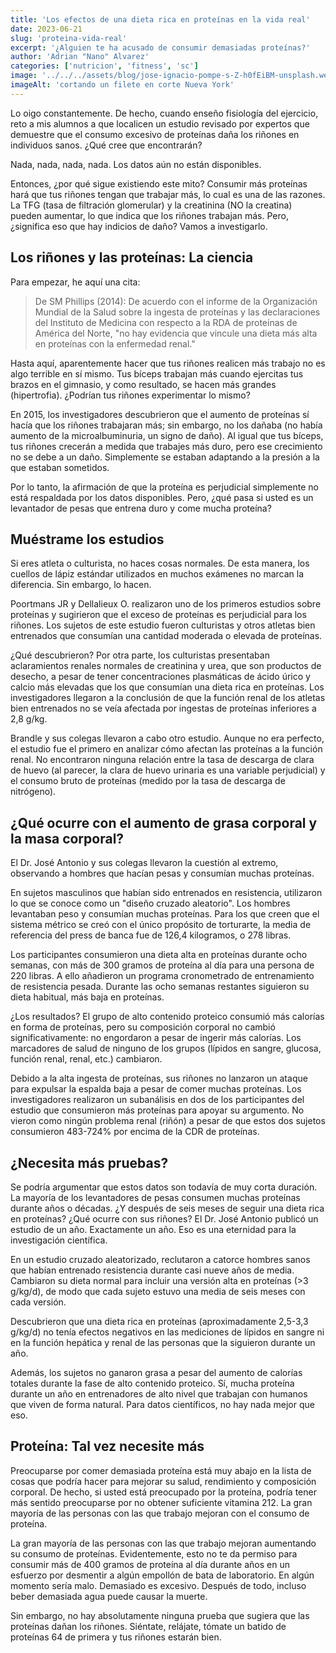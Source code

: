 ```yaml
---
title: 'Los efectos de una dieta rica en proteínas en la vida real'
date: 2023-06-21
slug: 'proteina-vida-real'
excerpt: '¿Alguien te ha acusado de consumir demasiadas proteínas?'
author: 'Adrian "Nano" Alvarez'
categories: ['nutricion', 'fitness', 'sc']
image: '../../../assets/blog/jose-ignacio-pompe-s-Z-h0fEiBM-unsplash.webp'
imageAlt: 'cortando un filete en corte Nueva York'
---
```


Lo oigo constantemente. De hecho, cuando enseño fisiología del ejercicio, reto a mis alumnos a que localicen un estudio revisado por expertos que demuestre que el consumo excesivo de proteínas daña los riñones en individuos sanos. ¿Qué cree que encontrarán?

Nada, nada, nada, nada. Los datos aún no están disponibles.

Entonces, ¿por qué sigue existiendo este mito? Consumir más proteínas hará que tus riñones tengan que trabajar más, lo cual es una de las razones. La TFG (tasa de filtración glomerular) y la creatinina (NO la creatina) pueden aumentar, lo que indica que los riñones trabajan más. Pero, ¿significa eso que hay indicios de daño? Vamos a investigarlo.

## Los riñones y las proteínas: La ciencia 

Para empezar, he aquí una cita:

> De SM Phillips (2014): De acuerdo con el informe de la Organización Mundial de la Salud sobre la ingesta de proteínas y las declaraciones del Instituto de Medicina con respecto a la RDA de proteínas de América del Norte, "no hay evidencia que vincule una dieta más alta en proteínas con la enfermedad renal."

Hasta aquí, aparentemente hacer que tus riñones realicen más trabajo no es algo terrible en sí mismo. Tus bíceps trabajan más cuando ejercitas tus brazos en el gimnasio, y como resultado, se hacen más grandes (hipertrofia). ¿Podrían tus riñones experimentar lo mismo?

En 2015, los investigadores descubrieron que el aumento de proteínas sí hacía que los riñones trabajaran más; sin embargo, no los dañaba (no había aumento de la microalbuminuria, un signo de daño). Al igual que tus bíceps, tus riñones crecerán a medida que trabajes más duro, pero ese crecimiento no se debe a un daño. Simplemente se estaban adaptando a la presión a la que estaban sometidos.

Por lo tanto, la afirmación de que la proteína es perjudicial simplemente no está respaldada por los datos disponibles. Pero, ¿qué pasa si usted es un levantador de pesas que entrena duro y come mucha proteína?

## Muéstrame los estudios

Si eres atleta o culturista, no haces cosas normales. De esta manera, los cuellos de lápiz estándar utilizados en muchos exámenes no marcan la diferencia. Sin embargo, lo hacen.

Poortmans JR y Dellalieux O. realizaron uno de los primeros estudios sobre proteínas y sugirieron que el exceso de proteínas es perjudicial para los riñones. Los sujetos de este estudio fueron culturistas y otros atletas bien entrenados que consumían una cantidad moderada o elevada de proteínas.

¿Qué descubrieron? Por otra parte, los culturistas presentaban aclaramientos renales normales de creatinina y urea, que son productos de desecho, a pesar de tener concentraciones plasmáticas de ácido úrico y calcio más elevadas que los que consumían una dieta rica en proteínas. Los investigadores llegaron a la conclusión de que la función renal de los atletas bien entrenados no se veía afectada por ingestas de proteínas inferiores a 2,8 g/kg.

Brandle y sus colegas llevaron a cabo otro estudio. Aunque no era perfecto, el estudio fue el primero en analizar cómo afectan las proteínas a la función renal. No encontraron ninguna relación entre la tasa de descarga de clara de huevo (al parecer, la clara de huevo urinaria es una variable perjudicial) y el consumo bruto de proteínas (medido por la tasa de descarga de nitrógeno).

## ¿Qué ocurre con el aumento de grasa corporal y la masa corporal?

El Dr. José Antonio y sus colegas llevaron la cuestión al extremo, observando a hombres que hacían pesas y consumían muchas proteínas.

En sujetos masculinos que habían sido entrenados en resistencia, utilizaron lo que se conoce como un "diseño cruzado aleatorio". Los hombres levantaban peso y consumían muchas proteínas. Para los que creen que el sistema métrico se creó con el único propósito de torturarte, la media de referencia del press de banca fue de 126,4 kilogramos, o 278 libras.

Los participantes consumieron una dieta alta en proteínas durante ocho semanas, con más de 300 gramos de proteína al día para una persona de 220 libras. A ello añadieron un programa cronometrado de entrenamiento de resistencia pesada. Durante las ocho semanas restantes siguieron su dieta habitual, más baja en proteínas.

¿Los resultados? El grupo de alto contenido proteico consumió más calorías en forma de proteínas, pero su composición corporal no cambió significativamente: no engordaron a pesar de ingerir más calorías. Los marcadores de salud de ninguno de los grupos (lípidos en sangre, glucosa, función renal, renal, etc.) cambiaron.

Debido a la alta ingesta de proteínas, sus riñones no lanzaron un ataque para expulsar la espalda baja a pesar de comer muchas proteínas. Los investigadores realizaron un subanálisis en dos de los participantes del estudio que consumieron más proteínas para apoyar su argumento. No vieron como ningún problema renal (riñón) a pesar de que estos dos sujetos consumieron 483-724% por encima de la CDR de proteínas.

## ¿Necesita más pruebas?

Se podría argumentar que estos datos son todavía de muy corta duración. La mayoría de los levantadores de pesas consumen muchas proteínas durante años o décadas. ¿Y después de seis meses de seguir una dieta rica en proteínas? ¿Qué ocurre con sus riñones? El Dr. José Antonio publicó un estudio de un año. Exactamente un año. Eso es una eternidad para la investigación científica.

En un estudio cruzado aleatorizado, reclutaron a catorce hombres sanos que habían entrenado resistencia durante casi nueve años de media. Cambiaron su dieta normal para incluir una versión alta en proteínas (>3 g/kg/d), de modo que cada sujeto estuvo una media de seis meses con cada versión.

Descubrieron que una dieta rica en proteínas (aproximadamente 2,5-3,3 g/kg/d) no tenía efectos negativos en las mediciones de lípidos en sangre ni en la función hepática y renal de las personas que la siguieron durante un año.

Además, los sujetos no ganaron grasa a pesar del aumento de calorías totales durante la fase de alto contenido proteico. Sí, mucha proteína durante un año en entrenadores de alto nivel que trabajan con humanos que viven de forma natural. Para datos científicos, no hay nada mejor que eso.

## Proteína: Tal vez necesite más

Preocuparse por comer demasiada proteína está muy abajo en la lista de cosas que podría hacer para mejorar su salud, rendimiento y composición corporal. De hecho, si usted está preocupado por la proteína, podría tener más sentido preocuparse por no obtener suficiente vitamina 212. La gran mayoría de las personas con las que trabajo mejoran con el consumo de proteína.

La gran mayoría de las personas con las que trabajo mejoran aumentando su consumo de proteínas. Evidentemente, esto no te da permiso para consumir más de 400 gramos de proteína al día durante años en un esfuerzo por desmentir a algún empollón de bata de laboratorio. En algún momento sería malo. Demasiado es excesivo. Después de todo, incluso beber demasiada agua puede causar la muerte.

Sin embargo, no hay absolutamente ninguna prueba que sugiera que las proteínas dañan los riñones. Siéntate, relájate, tómate un batido de proteínas 64 de primera y tus riñones estarán bien.
